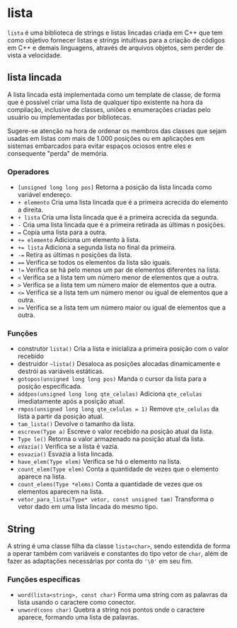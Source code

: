 # lista
`lista` é uma biblioteca de strings e listas lincadas criada em C++ que
tem como objetivo fornecer listas e strings intuitivas para a criação de
códigos em C++ e demais linguagens, através de arquivos objetos, sem
perder de vista a velocidade.

## lista lincada
A lista lincada está implementada como um template de classe, de
forma que é possível criar uma lista de qualquer tipo existente
na hora da compilação, inclusive de classes, uniões e enumerações
criadas pelo usuário ou implementadas por bibliotecas.

Sugere-se atenção na hora de ordenar os membros das classes que
sejam usadas em listas com mais de 1.000 posições ou em aplicações
em sistemas embarcados para evitar espaços ociosos entre eles e
consequente "perda" de memória.

### Operadores
 - `[unsigned long long pos]`
   Retorna a posição da lista lincada como variável endereço.
 - `+ elemento`
   Cria uma lista lincada que é a primeira acrecida do elemento a
   direita.
 - `+ lista`
   Cria uma lista lincada que é a primeira acrecida da segunda.
 - `-`
   Cria uma lista lincada que é a primeira retirada as últimas n
   posições.
 - `=`
   Copia uma lista para a outra.
 - `+= elemento`
   Adiciona um elemento à lista.
 - `+= lista`
   Adiciona a segunda lista no final da primeira.
 - `-=`
   Retira as últimas n posições da lista.
 - `==`
   Verifica se todos os elementos da lista são iguais.
 - `!=`
   Verifica se há pelo menos um par de elementos diferentes na lista.
 - `<`
   Verifica se a lista tem um número menor de elementos que a outra.
 - `>`
   Verifica se a lista tem um número maior de elementos que a outra.
 - `<=`
   Verifica se a lista tem um número menor ou igual de elementos que a
   outra.
 - `>=`
   Verifica se a lista tem um número maior ou igual de elementos que a
   outra.

### Funções
 - construtor `lista()`
   Cria a lista e inicializa a primeira posição com o valor recebido
 - destruidor `~lista()`
   Desaloca as posições alocadas dinamicamente e destrói as variáveis
   estáticas.
 - `gotopos(unsigned long long pos)`
   Manda o cursor da lista para a posição especificada.
 - `addpos(unsigned long long qte_celulas)`
   Adiciona `qte_celulas` imediatamente após a posição atual.
 - `rmpos(unsigned long long qte_celulas = 1)`
   Remove `qte_celulas` da lista a partir da posição atual.
 - `tam_lista()`
   Devolve o tamanho da lista.
 - `escreve(Type a)`
   Escreve o valor recebido na posição atual da lista.
 - `Type le()`
   Retorna o valor armazenado na posição atual da lista.
 - `eVazia()`
   Verifica se a lista é vazia.
 - `esvazia()`
   Esvazia a lista lincada.
 - `have_elem(Type elem)`
   Verifica se há o elemento na lista.
 - `count_elem(Type elem)`
   Conta a quantidade de vezes que o elemento aparece na lista.
 - `count_elems(Type *elems)`
   Conta a quantidade de vezes que os elementos aparecem na lista.
 - `vetor_para_lista(Type* vetor, const unsigned tam)`
   Transforma o vetor dado em uma lista lincada do mesmo tipo.

## String

A string é uma classe filha da classe `lista<char>`, sendo estendida de
forma a operar também com variáveis e constantes do tipo vetor de `char`,
além de fazer as adaptações necessárias por conta do `'\0'` em seu fim.

### Funções específicas

 - `word(lista<string>, const char)`
   Forma uma string com as palavras da lista usando o caractere como
   conector.
 - `unword(cons char)`
   Quebra a string nos pontos onde o caractere aparece, formando uma
   lista de palavras.
